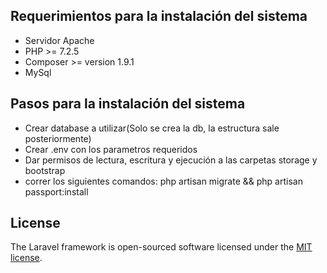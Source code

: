 ## Requerimientos para la instalación del sistema
- Servidor Apache
- PHP >= 7.2.5
- Composer >= version 1.9.1
- MySql


## Pasos para la instalación del sistema
- Crear database a utilizar(Solo se crea la db, la estructura sale posteriormente)
- Crear .env con los parametros requeridos
- Dar permisos de lectura, escritura y ejecución a las carpetas storage y bootstrap
- correr los siguientes comandos: php artisan migrate && php artisan passport:install

## License

The Laravel framework is open-sourced software licensed under the [MIT license](https://opensource.org/licenses/MIT).
